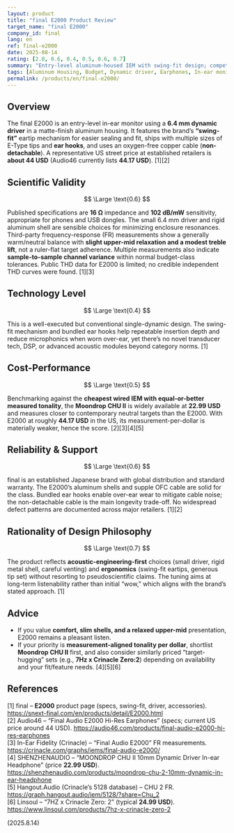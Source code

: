 ```yaml
---
layout: product
title: "final E2000 Product Review"
target_name: "final E2000"
company_id: final
lang: en
ref: final-e2000
date: 2025-08-14
rating: [2.8, 0.6, 0.4, 0.5, 0.6, 0.7]
summary: "Entry-level aluminum-housed IEM with swing-fit design; competent tuning and comfort, but value is undercut by cheaper models with tighter measurements"
tags: [Aluminum Housing, Budget, Dynamic driver, Earphones, In-ear monitors]
permalink: /products/en/final-e2000/
---
```

## Overview

The final E2000 is an entry-level in-ear monitor using a **6.4 mm dynamic driver** in a matte-finish aluminum housing. It features the brand’s **“swing-fit”** eartip mechanism for easier sealing and fit, ships with multiple sizes of E-Type tips and **ear hooks**, and uses an oxygen-free copper cable (**non-detachable**). A representative US street price at established retailers is **about 44 USD** (Audio46 currently lists **44.17 USD**). [1][2]

## Scientific Validity

$$ \Large \text{0.6} $$

Published specifications are **16 Ω** impedance and **102 dB/mW** sensitivity, appropriate for phones and USB dongles. The small 6.4 mm driver and rigid aluminum shell are sensible choices for minimizing enclosure resonances. Third-party frequency-response (FR) measurements show a generally warm/neutral balance with **slight upper-mid relaxation and a modest treble lift**, not a ruler-flat target adherence. Multiple measurements also indicate **sample-to-sample channel variance** within normal budget-class tolerances. Public THD data for E2000 is limited; no credible independent THD curves were found. [1][3]

## Technology Level

$$ \Large \text{0.4} $$

This is a well-executed but conventional single-dynamic design. The swing-fit mechanism and bundled ear hooks help repeatable insertion depth and reduce microphonics when worn over-ear, yet there’s no novel transducer tech, DSP, or advanced acoustic modules beyond category norms. [1]

## Cost-Performance

$$ \Large \text{0.5} $$

Benchmarking against the **cheapest wired IEM with equal-or-better measured tonality**, the **Moondrop CHU II** is widely available at **22.99 USD** and measures closer to contemporary neutral targets than the E2000. With E2000 at roughly **44.17 USD** in the US, its measurement-per-dollar is materially weaker, hence the score. [2][3][4][5]

## Reliability & Support

$$ \Large \text{0.6} $$

final is an established Japanese brand with global distribution and standard warranty. The E2000’s aluminum shells and supple OFC cable are solid for the class. Bundled ear hooks enable over-ear wear to mitigate cable noise; the non-detachable cable is the main longevity trade-off. No widespread defect patterns are documented across major retailers. [1][2]

## Rationality of Design Philosophy

$$ \Large \text{0.7} $$

The product reflects **acoustic-engineering-first** choices (small driver, rigid metal shell, careful venting) and **ergonomics** (swing-fit eartips, generous tip set) without resorting to pseudoscientific claims. The tuning aims at long-term listenability rather than initial “wow,” which aligns with the brand’s stated approach. [1]

## Advice

- If you value **comfort, slim shells, and a relaxed upper-mid** presentation, E2000 remains a pleasant listen.  
- If your priority is **measurement-aligned tonality per dollar**, shortlist **Moondrop CHU II** first, and also consider similarly priced “target-hugging” sets (e.g., **7Hz x Crinacle Zero:2**) depending on availability and your fit/feature needs. [4][5][6]

## References

[1] final – **E2000** product page (specs, swing-fit, driver, accessories). https://snext-final.com/en/products/detail/E2000.html  
[2] Audio46 – “Final Audio E2000 Hi-Res Earphones” (specs; current US price around 44 USD). https://audio46.com/products/final-audio-e2000-hi-res-earphones  
[3] In-Ear Fidelity (Crinacle) – “Final Audio E2000” FR measurements. https://crinacle.com/graphs/iems/final-audio-e2000/  
[4] SHENZHENAUDIO – “MOONDROP CHU II 10mm Dynamic Driver In-ear Headphone” (price **22.99 USD**). https://shenzhenaudio.com/products/moondrop-chu-2-10mm-dynamic-in-ear-headphone  
[5] Hangout.Audio (Crinacle’s 5128 database) – CHU 2 FR. https://graph.hangout.audio/iem/5128/?share=Chu_2  
[6] Linsoul – “7HZ x Crinacle Zero: 2” (typical **24.99 USD**). https://www.linsoul.com/products/7hz-x-crinacle-zero-2


(2025.8.14)